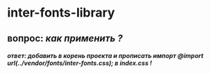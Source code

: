 # inter-fonts-library

## вопрос: *как применить ?*
##### ответ: *добавить в корень проекта и прописать импорт* @import url(../vendor/fonts/inter-fonts.css); *в index.css !*
